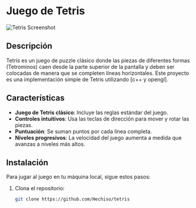 # Juego de Tetris

![Tetris Screenshot](screenshot.png)

## Descripción

Tetris es un juego de puzzle clásico donde las piezas de diferentes formas (Tetrominos) caen desde la parte superior de la pantalla y deben ser colocadas de manera que se completen líneas horizontales. Este proyecto es una implementación simple de Tetris utilizando [c++ y opengl].

## Características

- **Juego de Tetris clásico**: Incluye las reglas estándar del juego.
- **Controles intuitivos**: Usa las teclas de dirección para mover y rotar las piezas.
- **Puntuación**: Se suman puntos por cada línea completa.
- **Niveles progresivos**: La velocidad del juego aumenta a medida que avanzas a niveles más altos.


## Instalación

Para jugar al juego en tu máquina local, sigue estos pasos:

1. Clona el repositorio:

   ```bash
   git clone https://github.com/Hechiso/tetris


